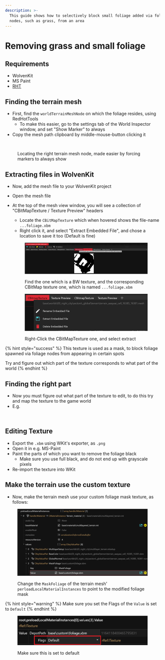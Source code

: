 ```yaml
---
description: >-
  This guide shows how to selectively block small foliage added via foliage
  nodes, such as grass, from an area
---
```


# Removing grass and small foliage

## Requirements

* WolvenKit
* MS Paint
* [RHT](https://github.com/psiberx/cp2077-red-hot-tools)

## Finding the terrain mesh

* First, find the `worldTerrainMeshNode` on which the foliage resides, using RedHotTools
  * To make this easier, go to the settings tab of the World Inspector window, and set "Show Marker" to always
* Copy the mesh path clipboard by middle-mouse-button clicking it

<figure><img src="../../../.gitbook/assets/removingFoliageLocatingMeshNode" alt=""><figcaption><p>Locating the right terrain mesh node, made easier by forcing markers to always show</p></figcaption></figure>

## Extracting files in WolvenKit

* Now, add the mesh file to your WolvenKit project
* Open the mesh file
*   At the top of the mesh view window, you will see a collection of "CBitMapTexture / Texture Preview" headers

    * Locate the `CBitMapTexture` which when hovered shows the file-name `...foliage.xbm`
    * Right click it, and select "Extract Embedded File", and chose a location to save it too (Default is fine)

    <figure><img src="../../../.gitbook/assets/removingFoliageTextre" alt=""><figcaption><p>Find the one which is a BW texture, and the corresponding CBitMap texture one, which is named <code>...foliage.xbm</code></p></figcaption></figure>



    <figure><img src="../../../.gitbook/assets/removingFoliageExtract" alt=""><figcaption><p>Right-Click the CBitMapTexture one, and select extract</p></figcaption></figure>

{% hint style="success" %}
This texture is used as a mask, to block foliage spawned via foliage nodes from appearing in certain spots

Try and figure out which part of the texture corresponds to what part of the world
{% endhint %}

## Finding the right part

* Now you must figure out what part of the texture to edit, to do this try and map the texture to the game world
* E.g.

<figure><img src="../../../.gitbook/assets/removingFoliageLink" alt=""><figcaption></figcaption></figure>

## Editing Texture

* Export the `.xbm` using WKit's exporter, as `.png`
* Open it in e.g. MS-Paint
* Paint the parts of which you want to remove the foliage black
  * Make sure you use full black, and do not end up with grayscale pixels
* Re-import the texture into WKit

## Make the terrain use the custom texture

* Now, make the terrain mesh use your custom foliage mask texture, as follows:

<figure><img src="../../../.gitbook/assets/image.png" alt=""><figcaption><p>Change the <code>MaskFoliage</code> of the terrain mesh' <code>perloadLocalMaterialInstances</code> to point to the modified foliage mask</p></figcaption></figure>

{% hint style="warning" %}
Make sure you set the Flags of the `Value` is set to `Default`
{% endhint %}

<figure><img src="../../../.gitbook/assets/foliageRemoveTextureFlags" alt="" width="563"><figcaption><p>Make sure this is set to default</p></figcaption></figure>
